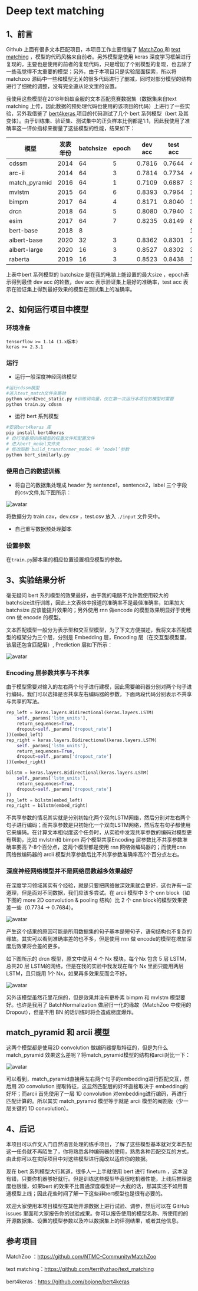 # Deep text matching

## 1、前言

Github 上面有很多文本匹配项目，本项目工作主要借鉴了 [MatchZoo ](https://github.com/NTMC-Community/MatchZoo)和 [text matching](https://github.com/terrifyzhao/text_matching) ，模型的代码风格来自前者。另外模型是使用 keras 深度学习框架进行复现的，主要也是使用的前者的复现代码，只是增加了个别模型的复现，也去除了一些我觉得不太重要的模型；另外，由于本项目只是实验层面探索，所以将 matchzoo 源码中一些和模型无关的很多代码进行了删减，同时对部分模型的结构进行了细微的调整，没有完全遵从论文里的设置。

我使用这些模型在2018年蚂蚁金服的文本匹配竞赛数据集（数据集来自text matching 上传，因此数据的预处理代码也使用的该项目的代码）上进行了一些实验，另外我借鉴了 [bert4keras ](https://github.com/bojone/bert4keras)项目的代码测试了几个 bert 系列模型（bert 及其变体）。由于训练集、验证集、测试集中的正负样本比例都是1:1，因此我使用了准确率这一评价指标来衡量了这些模型的性能，结果如下：

| 模型          | 发表年份 | batchsize | epoch | dev acc | test acc | 训练参数量  |
| ------------- | -------- | --------- | ----- | ------- | -------- | ----------- |
| cdssm         | 2014     | 64        | 5     | 0.7816  | 0.7644   | 470,684     |
| arc-ii        | 2014     | 64        | 3     | 0.7814  | 0.7734   | 47,362      |
| match_pyramid | 2016     | 64        | 1     | 0.7109  | 0.6887   | 3,650,882   |
| mvlstm        | 2015     | 64        | 6     | 0.8393  | 0.7964   | 107,778     |
| bimpm         | 2017     | 64        | 4     | 0.8171  | 0.8040   | 103,426     |
| drcn          | 2018     | 64        | 5     | 0.8080  | 0.7940   | 3,430,050   |
| esim          | 2017     | 64        | 7     | 0.8235  | 0.8149   | 839,810     |
| bert-base     | 2018     | 8         |       |         |          | 177,854,978 |
| albert-base   | 2020     | 32        | 3     | 0.8362  | 0.8301   | 24,302,594  |
| albert-large  | 2020     | 16        | 3     | 0.8527  | 0.8302   | 35,811,330  |
| raberta       | 2019     | 16        | 3     | 0.8523  | 0.8438   | 102,269,186 |

上表中bert 系列模型的 batchsize 是在我的电脑上能设置的最大size ，epoch表示得到最佳 dev acc 的轮数，dev acc 表示验证集上最好的准确率，test acc 表示在验证集上得到最好效果的模型在测试集上的准确率。

## 2、如何运行项目中模型

### 环境准备

```
tensorflow >= 1.14 (1.x版本)
keras >= 2.3.1
```

### 运行

- 运行一般深度神经网络模型

```python
#运行cdssm模型
#进入text_match文件夹路劲
python word2vec_static.py #训练词向量，仅在第一次运行本项目的模型时需要
python train.py cdssm
```

- 运行 bert 系列模型

```python
#安装bert4keras 库
pip install bert4keras
# 自行准备预训练模型的权重文件和配置文件
# 进入bert_model文件夹
# 修改函数 build_transformer_model 中 ‘model’参数
python bert_similarly.py
```

### 使用自己的数据训练

- 将自己的数据集处理成 header 为 sentence1，sentence2，label 三个字段的csv文件,如下图所示：

![avatar](./pic/捕获6.PNG)

将数据分为 train.cav，dev.csv ，test.csv 放入 `./input` 文件夹中。

- 自己重写数据预处理脚本

### 设置参数

在`train.py`脚本里的相应位置设置相应模型的参数。

## 3、实验结果分析

毫无疑问 bert 系列模型的效果最好，由于我的电脑不允许我使用较大的batchsize进行训练，因此上文表格中报道的准确率不是最佳准确率，如果加大batchsize 应该能提升效果的；另外使用 rnn 做encode 的模型效果明显好于使用cnn 做 encode 的模型。

文本匹配模型一般分为表示型和交互型模型，为了下文方便描述，我将文本匹配模型的框架分为三个层，分别是 Embedding 层，Encoding 层（在交互型模型里，该层还包含匹配层）, Prediction 层如下所示：

![avatar](./pic/7.PNG)

### Encoding 层参数共享与不共享

由于模型需要对输入的左右两个句子进行建模，因此需要编码器分别对两个句子进行编码，我们可以选择是否共享左右编码器的参数，下面两段代码分别表示不共享与共享的写法。

```python
rep_left = keras.layers.Bidirectional(keras.layers.LSTM(
    self._params['lstm_units'],
    return_sequences=True,
    dropout=self._params['dropout_rate']
))(embed_left)
rep_right = keras.layers.Bidirectional(keras.layers.LSTM(
    self._params['lstm_units'],
    return_sequences=True,
    dropout=self._params['dropout_rate']
))(embed_right)
```

```python
bilstm = keras.layers.Bidirectional(keras.layers.LSTM(
    self._params['lstm_units'],
    return_sequences=True,
    dropout=self._params['dropout_rate']
))
rep_left = bilstm(embed_left)
rep_right = bilstm(embed_right)
```

不共享参数的情况其实就是分别初始化两个双向LSTM网络，然后分别对左右两个句子进行编码；而共享参数是只初始化一个双向LSTM网络，然后左右句子都使用它来编码。在计算文本相似度这个任务时，从实验中发现共享参数的编码对模型更有帮助，比如 mvlstm和 bimpm 两个模型共享Encoding 层参数比不共享参数准确率要高 7-8个百分点，这两个模型都是使用 rnn 网络做编码器的；而使用cnn 网络做编码器的 arcii 模型共享参数后比不共享参数准确率高2个百分点左右。

### 深度神经网络模型并不是网络层数越多效果越好

在深度学习领域其实有个经验，就是只要把网络做深效果就会更好，这也许有一定道理，但是面对不同数据，我们应该多尝试。在 arcii 模型中 3 个 cnn block（如下图的 more 2D convolution & pooling 结构）比 2 个 cnn block的模型效果要差一些（0.7734 -> 0.7684）。

![avatar](./pic/arcii.PNG)

产生这个结果的原因可能是所用数据集的句子基本是短句子，语句结构也不复杂的缘故。其实可以看到准确率差的也不多，但是使用 rnn 做 encode的模型在增加深度后效果将会差的更多。

如下图所示的 drcn 模型，原文中使用 4 个 Nx 模块，每个Nx 包含 5 层 LSTM，总共20 层 LSTM的网络，但是在我的实验中我发现在每个 Nx 里面只能用两层LSTM，且只能用 1个 Nx，如果再多效果反而会不好。

![avatar](./pic/drcn.PNG)

另外该模型虽然花里花俏的，但是效果并没有更朴素 bimpm 和 mvlstm 模型要好。也许是我用了 BatchNormalization 做层归一化的缘故（MatchZoo 中使用的 Dropout），但是不用 BN 的话训练时将会造成梯度爆炸。

## match_pyramid 和 arcii 模型

这两个模型都是使用2D convolution 做编码器提取特征的，但是为什么match_pyramid 效果这么差呢？将match_pyramid模型的结构和arcii对比一下：

![avatar](./pic/match_pyramid.PNG)

可以看到，match_pyramid直接用左右两个句子的embedding进行匹配交互，然后用 2D convolution 提取特征，这显然匹配层的好坏直接取决于 embedding的好坏；而arcii 首先使用了一层 1D convolution 对embedding进行编码，再进行匹配计算的。所以其实 match_pyramid 模型等于就是 arcii 模型的阉割版（少一层关键的 1D convolution）。

## 4、后记

本项目可以作文入门自然语言处理的练手项目，了解了这些模型基本就对文本匹配这一任务就不再陌生了，你将熟悉各种编码器的使用，熟悉各种匹配交互的方式，由此你可以在实际项目中对这些模型进行魔改以适应你的数据。

现在 bert 系列模型大行其道，很多人一上手就使用 bert 进行 fineturn ，这本没有错，只要你机器够好就行。但是训练这些模型毕竟很吃机器性能，上线后推理速度也很慢，如果bert 的效果不比普通深度模型好一大截的话，那其实还不如用普通模型上线；因此花些时间了解一下这些非bert模型也是很有必要的。

欢迎大家使用本项目模型在其他开源数据上进行试验、调参，然后可以在 GitHub issues 里面和大家报告你的试验成果。你可以报告使用的模型名称、所使用的的开源数据集、设置的模型参数以及咋以数据集上的评测结果，或者其他信息。

## 参考项目

MatchZoo ：https://github.com/NTMC-Community/MatchZoo

text matching：https://github.com/terrifyzhao/text_matching

bert4keras：https://github.com/bojone/bert4keras